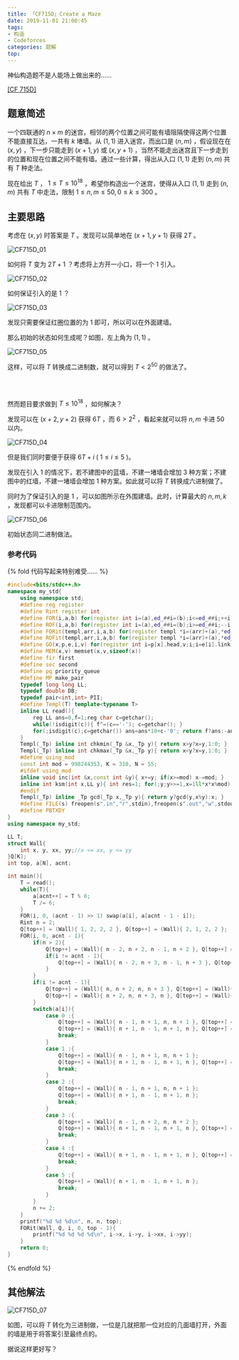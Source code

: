 ```yaml
---
title: 「CF715D」Create a Maze
date: 2019-11-01 21:00:45
tags:
- 构造
- Codeforces
categories: 题解
top:
---
```


神仙构造题不是人能场上做出来的……

[[CF 715D]](https://codeforces.com/problemset/problem/715/D)

## 题意简述

一个四联通的 $n\times m$ 的迷宫，相邻的两个位置之间可能有墙阻隔使得这两个位置不能直接互达，一共有 $k$ 堵墙。从 $(1,1)$ 进入迷宫，而出口是 $(n,m)$ ，假设现在在 $(x,y)$ ，下一步只能走到 $(x + 1,y)$ 或 $(x,y + 1)$ ，当然不能走出迷宫且下一步走到的位置和现在位置之间不能有墙。通过一些计算，得出从入口 $(1,1)$ 走到 $(n,m)$ 共有 $T$ 种走法。

现在给出 $T$ ， $1\le T\le 10^{18}$ ，希望你构造出一个迷宫，使得从入口 $(1,1)$ 走到 $(n,m)$ 共有 $T$ 中走法，限制 $1\le n,m\le 50, 0\le k\le 300$ 。

<!-- more -->

## 主要思路

考虑在 $(x,y)$ 时答案是 $T$ 。发现可以简单地在 $(x+1,y+1)$ 获得 $2T$ 。

![CF715D_01](CF715D_01.png)

如何将 $T$ 变为 $2T + 1$ ？考虑将上方开一小口，将一个 $1$ 引入。

![CF715D_02](CF715D_02.png)

如何保证引入的是 $1$ ？

![CF715D_03](CF715D_03.png)

发现只需要保证红圈位置的为 $1$ 即可，所以可以在外面建墙。

那么初始的状态如何生成呢？如图，左上角为 $(1,1)$ 。

![CF715D_05](CF715D_05.png)

这样，可以将 $T$ 转换成二进制数，就可以得到 $T < 2^{50}$ 的做法了。

<br><br>

然而题目要求做到 $T \le 10^{18}$ ，如何解决？

发现可以在 $(x+2,y+2)$ 获得 $6T$ ，而 $6 > 2^2$ ，看起来就可以将 $n,m$ 卡进 $50$ 以内。

![CF715D_04](CF715D_04.png)

但是我们同时要便于获得 $6T + i$ ( $1\le i \le 5$ )。

发现在引入 $1$ 的情况下，若不建图中的蓝墙，不建一堵墙会增加 $3$ 种方案；不建图中的红墙，不建一堵墙会增加 $1$ 种方案。如此就可以将 $T$ 转换成六进制做了。

同时为了保证引入的是 $1$ ，可以如图所示在外围建墙。此时，计算最大的 $n,m,k$ ，发现都可以卡进限制范围内。

![CF715D_06](CF715D_06.png)

初始状态同二进制做法。

### 参考代码

{% fold 代码写起来特别难受…… %}
```cpp
#include<bits/stdc++.h>
namespace my_std{
	using namespace std;
	#define reg register
	#define Rint register int
	#define FOR(i,a,b) for(register int i=(a),ed_##i=(b);i<=ed_##i;++i)
	#define ROF(i,a,b) for(register int i=(a),ed_##i=(b);i>=ed_##i;--i)
	#define FORit(templ,arr,i,a,b) for(register templ *i=(arr)+(a),*ed_##i=(arr)+(b)+1;i!=ed_##i;++i)
	#define ROFit(templ,arr,i,a,b) for(register templ *i=(arr)+(a),*ed_##i=(arr)+(b)-1;i!=ed_##i;--i)
	#define GO(x,p,e,i,v) for(register int i=p[x].head,v;i;i=e[i].link)
	#define MEM(x,v) memset(x,v,sizeof(x))
	#define fir first
	#define sec second
	#define pq priority_queue
	#define MP make_pair
	typedef long long LL;
	typedef double DB;
	typedef pair<int,int> PII;
	#define Templ(T) template<typename T>
	inline LL read(){
		reg LL ans=0,f=1;reg char c=getchar();
		while(!isdigit(c)){ f^=(c=='-'); c=getchar(); }
		for(;isdigit(c);c=getchar()) ans=ans*10+c-'0'; return f?ans:-ans;
	}
	Templ(_Tp) inline int chkmin(_Tp &x,_Tp y){ return x>y?x=y,1:0; }
	Templ(_Tp) inline int chkmax(_Tp &x,_Tp y){ return x<y?x=y,1:0; }
	#define using_mod
	const int mod = 998244353, K = 310, N = 55;
	#ifdef using_mod
	inline void inc(int &x,const int &y){ x+=y; if(x>=mod) x-=mod; }
	inline int ksm(int x,LL y){ int res=1; for(;y;y>>=1,x=1ll*x*x%mod) if(y&1) res=1ll*res*x%mod; return res;}
	#endif
	Templ(_Tp) inline _Tp gcd(_Tp x,_Tp y){ return y?gcd(y,x%y):x; }
	#define FILE(s) freopen(s".in","r",stdin),freopen(s".out","w",stdout)
	#define PBTXDY
}
using namespace my_std;

LL T;
struct Wall{
	int x, y, xx, yy;//x <= xx, y <= yy
}Q[K];
int top, a[N], acnt;

int main(){
	T = read();
	while(T){
		a[acnt++] = T % 6;
		T /= 6;
	}
	FOR(i, 0, (acnt - 1) >> 1) swap(a[i], a[acnt - 1 - i]);
	Rint n = 2;
	Q[top++] = (Wall){ 1, 2, 2, 2 }, Q[top++] = (Wall){ 2, 1, 2, 2 };
	FOR(i, 0, acnt - 1){
		if(n > 2){
			Q[top++] = (Wall){ n - 2, n + 2, n - 1, n + 2 }, Q[top++] = (Wall){ n + 2, n - 2, n + 2, n - 1 };
			if(i != acnt - 1){
				Q[top++] = (Wall){ n - 2, n + 3, n - 1, n + 3 }, Q[top++] = (Wall){ n + 3, n - 2, n + 3, n - 1 };
			}
		}
		if(i != acnt - 1){
			Q[top++] = (Wall){ n, n + 2, n, n + 3 }, Q[top++] = (Wall){ n + 1, n + 2, n + 1, n + 3 };
			Q[top++] = (Wall){ n + 2, n, n + 3, n }, Q[top++] = (Wall){ n + 2, n + 1, n + 3, n + 1 };
		}
		switch(a[i]){
			case 0 :{
				Q[top++] = (Wall){ n - 1, n + 1, n, n + 1 }, Q[top++] = (Wall){ n - 1, n + 2, n, n + 2 };
				Q[top++] = (Wall){ n + 1, n - 1, n + 1, n }, Q[top++] = (Wall){ n + 2, n - 1, n + 2, n };
				break;
			}
			case 1 :{
				Q[top++] = (Wall){ n - 1, n + 1, n, n + 1 };
				Q[top++] = (Wall){ n + 1, n - 1, n + 1, n }, Q[top++] = (Wall){ n + 2, n - 1, n + 2, n };
				break;
			}
			case 2 :{
				Q[top++] = (Wall){ n - 1, n + 1, n, n + 1 };
				Q[top++] = (Wall){ n + 1, n - 1, n + 1, n };
				break;
			}
			case 3 :{
				Q[top++] = (Wall){ n - 1, n + 2, n, n + 2 };
				Q[top++] = (Wall){ n + 1, n - 1, n + 1, n }, Q[top++] = (Wall){ n + 2, n - 1, n + 2, n };
				break;
			}
			case 4 :{
				Q[top++] = (Wall){ n + 1, n - 1, n + 1, n }, Q[top++] = (Wall){ n + 2, n - 1, n + 2, n };
				break;
			}
			case 5 :{
				Q[top++] = (Wall){ n + 1, n - 1, n + 1, n };
				break;
			}
		}
		n += 2;
	}
	printf("%d %d %d\n", n, n, top);
	FORit(Wall, Q, i, 0, top - 1){
		printf("%d %d %d %d\n", i->x, i->y, i->xx, i->yy);
	}
	return 0;
}
```
{% endfold %}

## 其他解法

![CF715D_07](CF715D_07.png)

如图，可以将 $T$ 转化为三进制做，一位是几就把那一位对应的几面墙打开，外面的墙是用于将答案引至最终点的。

据说这样更好写？